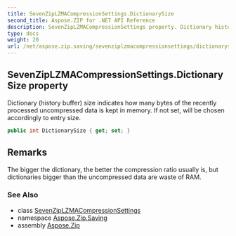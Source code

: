 ```yaml
---
title: SevenZipLZMACompressionSettings.DictionarySize
second_title: Aspose.ZIP for .NET API Reference
description: SevenZipLZMACompressionSettings property. Dictionary history buffer size indicates how many bytes of the recently processed uncompressed data is kept in memory. If not set will be chosen accordingly to entry size
type: docs
weight: 20
url: /net/aspose.zip.saving/sevenziplzmacompressionsettings/dictionarysize/
---
```

## SevenZipLZMACompressionSettings.DictionarySize property

Dictionary (history buffer) size indicates how many bytes of the recently processed uncompressed data is kept in memory. If not set, will be chosen accordingly to entry size.

```csharp
public int DictionarySize { get; set; }
```

## Remarks

The bigger the dictionary, the better the compression ratio usually is, but dictionaries bigger than the uncompressed data are waste of RAM.

### See Also

* class [SevenZipLZMACompressionSettings](../)
* namespace [Aspose.Zip.Saving](../../sevenziplzmacompressionsettings/)
* assembly [Aspose.Zip](../../../)


